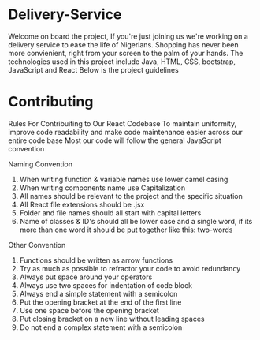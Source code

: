 # Delivery-Service
Welcome on board the project,
If you're just joining us we're working on a delivery service to ease the life of Nigerians.
Shopping has never been more convienient, right from your screen to the palm of your hands.
The technologies used in this project include Java, HTML, CSS, bootstrap, JavaScript and React
Below is the project guidelines

# Contributing
Rules For Contribuiting to Our React Codebase
To maintain uniformity, improve code readability and make code maintenance easier across our entire code base
Most our code will follow the general JavaScript convention

Naming Convention

1. When writing function & variable names use lower camel casing
2. When writing components name use Capitalization
3. All names should be relevant to the project and the specific situation
4. All React file extensions should be .jsx
5. Folder and file names should all start with capital letters
6. Name of classes & ID's should all be lower case and a single word, if its more than one word it should be put together like this: two-words


Other Convention

1. Functions should be written as arrow functions
2. Try as much as possible to refractor your code to avoid redundancy
3. Always put space around your operators
4. Always use two spaces for indentation of code block
5. Always end a simple statement with a semicolon
6. Put the opening bracket at the end of the first line
7. Use one space before the opening bracket
8. Put closing bracket on a new line without leading spaces
9. Do not end a complex statement with a semicolon


